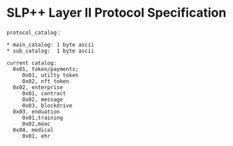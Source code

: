 # SLP++ Layer II Protocol Specification

`protocol_catalog` :   
```
* main_catalog: 1 byte ascii
* sub_catalog:  1 byte ascii  

current catalog: 
  0x01, token/payments;
     0x01, utilty token
     0x02, nft token	   
  0x02, enterprise
     0x01, contract
     0x02, message
     0x03, blockdrive
  0x03, enduation 
     0x01,training 
     0x02,mooc    
  0x04, medical 
     0x01, ehr


```
